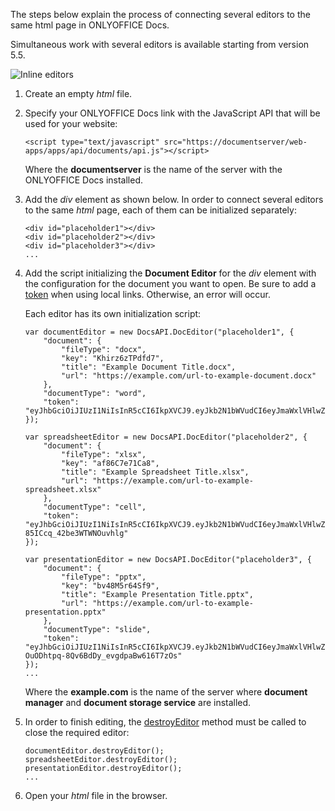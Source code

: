 The steps below explain the process of connecting several editors to the same html page in ONLYOFFICE Docs.

Simultaneous work with several editors is available starting from version 5.5.

![Inline editors](/content/img/editor/inlineEditors.png)

1. Create an empty *html* file.

2. Specify your ONLYOFFICE Docs link with the JavaScript API that will be used for your website:

   ```
   <script type="text/javascript" src="https://documentserver/web-apps/apps/api/documents/api.js"></script>
   ```

   Where the **documentserver** is the name of the server with the ONLYOFFICE Docs installed.

3. Add the *div* element as shown below. In order to connect several editors to the same *html* page, each of them can be initialized separately:

   ```
   <div id="placeholder1"></div>
   <div id="placeholder2"></div>
   <div id="placeholder3"></div>
   ...
   ```

4. Add the script initializing the **Document Editor** for the *div* element with the configuration for the document you want to open. Be sure to add a [token](/editors/security) when using local links. Otherwise, an error will occur.

   Each editor has its own initialization script:

   ```
   var documentEditor = new DocsAPI.DocEditor("placeholder1", {
       "document": {
           "fileType": "docx",
           "key": "Khirz6zTPdfd7",
           "title": "Example Document Title.docx",
           "url": "https://example.com/url-to-example-document.docx"
       },
       "documentType": "word",
       "token": "eyJhbGciOiJIUzI1NiIsInR5cCI6IkpXVCJ9.eyJkb2N1bWVudCI6eyJmaWxlVHlwZSI6ImRvY3giLCJrZXkiOiJLaGlyejZ6VFBkZmQ3IiwidGl0bGUiOiJFeGFtcGxlIERvY3VtZW50IFRpdGxlLmRvY3giLCJ1cmwiOiJodHRwczovL2V4YW1wbGUuY29tL3VybC10by1leGFtcGxlLWRvY3VtZW50LmRvY3gifSwiZG9jdW1lbnRUeXBlIjoid29yZCJ9.7IpEJxdOvBQ0kJ8l6ZegIV4tX5vsPbZZCDDVmcFROXc"
   });

   var spreadsheetEditor = new DocsAPI.DocEditor("placeholder2", {
       "document": {
           "fileType": "xlsx",
           "key": "af86C7e71Ca8",
           "title": "Example Spreadsheet Title.xlsx",
           "url": "https://example.com/url-to-example-spreadsheet.xlsx"
       },
       "documentType": "cell",
       "token": "eyJhbGciOiJIUzI1NiIsInR5cCI6IkpXVCJ9.eyJkb2N1bWVudCI6eyJmaWxlVHlwZSI6Inhsc3giLCJrZXkiOiJhZjg2QzdlNzFDYTgiLCJ0aXRsZSI6IkV4YW1wbGUgU3ByZWFkc2hlZXQgVGl0bGUueGxzeCIsInVybCI6Imh0dHBzOi8vZXhhbXBsZS5jb20vdXJsLXRvLWV4YW1wbGUtc3ByZWFkc2hlZXQueGxzeCJ9LCJkb2N1bWVudFR5cGUiOiJjZWxsIn0.8CklPIjYSEkgM7swGAC7-85ICcq_42be3WTWNOuvhlg"
   });

   var presentationEditor = new DocsAPI.DocEditor("placeholder3", {
       "document": {
           "fileType": "pptx",
           "key": "bv48M5r64Sf9",
           "title": "Example Presentation Title.pptx",
           "url": "https://example.com/url-to-example-presentation.pptx"
       },
       "documentType": "slide",
       "token": "eyJhbGciOiJIUzI1NiIsInR5cCI6IkpXVCJ9.eyJkb2N1bWVudCI6eyJmaWxlVHlwZSI6InBwdHgiLCJrZXkiOiJidjQ4TTVyNjRTZjkiLCJ0aXRsZSI6IkV4YW1wbGUgUHJlc2VudGF0aW9uIFRpdGxlLnBwdHgiLCJ1cmwiOiJodHRwczovL2V4YW1wbGUuY29tL3VybC10by1leGFtcGxlLXByZXNlbnRhdGlvbi5wcHR4In0sImRvY3VtZW50VHlwZSI6InNsaWRlIn0.FKaDWfJE-OuODhtpq-8Qv6BdDy_evgdpaBw616T7zOs"
   });
   ...
   ```

   Where the **example.com** is the name of the server where **document manager** and **document storage service** are installed.

5. In order to finish editing, the [destroyEditor](/editors/methods#destroyEditor) method must be called to close the required editor:

   ```
   documentEditor.destroyEditor();
   spreadsheetEditor.destroyEditor();
   presentationEditor.destroyEditor();
   ...
   ```

6. Open your *html* file in the browser.
